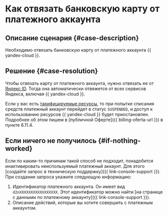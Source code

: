 # Как отвязать банковскую карту от платежного аккаунта


## Описание сценария {#case-description}

Необходимо отвязать банковскую карту от платежного аккаунта {{ yandex-cloud }}.

## Решение {#case-resolution}

Чтобы отвязать карту от платежного аккаунта, нужно отвязать ее от [Яндекс ID](https://id.yandex.ru/). Тогда она автоматически отвяжется от всех сервисов Яндекса, включая {{ yandex-cloud }}.

Если у вас есть [тарифицируемые ресурсы](../../../billing/operations/check-charges.md), то при попытке списания средств платежный аккаунт перейдет в статус `SUSPENDED`, и доступ к использованию ресурсов {{ yandex-cloud }} будет приостановлен. Подробнее об этом пишем в [публичной Оферте]({{ billing-oferta-url }}) в пункте 6.11.4. 

## Если ничего не получилось {#if-nothing-worked}

Если по каким-то причинам такой способ не подходит, понадобится инактивировать неиспользуемый платежный аккаунт. Для этого [создайте запрос в техническую поддержку]({{ link-console-support }}). При создании запроса укажите следующую информацию:

1. Идентификатор платежного аккаунта. Он имеет вид `d2nXXXXXXXXXXXXXXXXX`. Этот идентификатор можно найти [на странице с данными по платежному аккаунту]({{ link-console-support }}).
1. Описание действий, которые вы хотите совершить с платежным аккаунтом.
